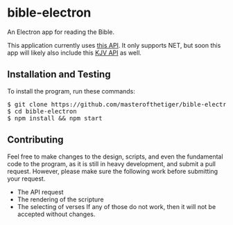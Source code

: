 # bible-electron
An Electron app for reading the Bible.

This application currently uses [this API](http://labs.bible.org/api_web_service). It only supports NET, but soon this app will likely also include this [KJV API](http://bible-api.com) as well. 

## Installation and Testing
To install the program, run these commands:
<pre>
$ git clone https://github.com/masterofthetiger/bible-electron
$ cd bible-electron
$ npm install && npm start
</pre>

## Contributing
Feel free to make changes to the design, scripts, and even the fundamental code to the program, as it is still in heavy development, and submit a pull request. However, please make sure the following work before submitting your request.
- The API request
- The rendering of the scripture
- The selecting of verses
If any of those do not work, then it will not be accepted without changes. 
